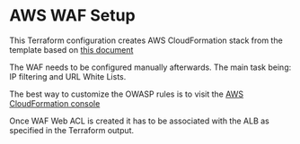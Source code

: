 # AWS WAF Setup 

This Terraform configuration creates AWS CloudFormation stack from the template based on [this document](https://aws.amazon.com/about-aws/whats-new/2017/07/use-aws-waf-to-mitigate-owasps-top-10-web-application-vulnerabilities/)

The WAF needs to be configured manually afterwards. The main task being: IP filtering and URL White Lists.

The best way to customize the OWASP rules is to visit the [AWS CloudFormation console](https://console.aws.amazon.com/cloudformation/home)

Once WAF Web ACL is created it has to be associated with the ALB as specified in the Terraform output.


